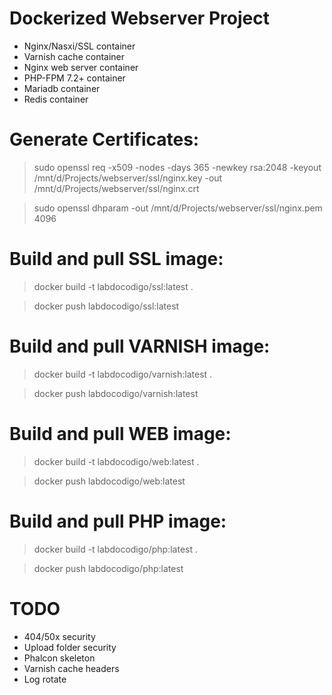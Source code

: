 # Dockerized Webserver Project 
- Nginx/Nasxi/SSL container
- Varnish cache container
- Nginx web server container
- PHP-FPM 7.2+ container
- Mariadb container
- Redis container

# Generate Certificates:
> sudo openssl req -x509 -nodes -days 365 -newkey rsa:2048 -keyout /mnt/d/Projects/webserver/ssl/nginx.key -out /mnt/d/Projects/webserver/ssl/nginx.crt

> sudo openssl dhparam -out /mnt/d/Projects/webserver/ssl/nginx.pem 4096

# Build and pull SSL image:
> docker build -t labdocodigo/ssl:latest .

> docker push labdocodigo/ssl:latest

# Build and pull VARNISH image:
> docker build -t labdocodigo/varnish:latest .

> docker push labdocodigo/varnish:latest

# Build and pull WEB image:
> docker build -t labdocodigo/web:latest .

> docker push labdocodigo/web:latest

# Build and pull PHP image:
> docker build -t labdocodigo/php:latest .

> docker push labdocodigo/php:latest

# TODO
- 404/50x security
- Upload folder security
- Phalcon skeleton
- Varnish cache headers
- Log rotate